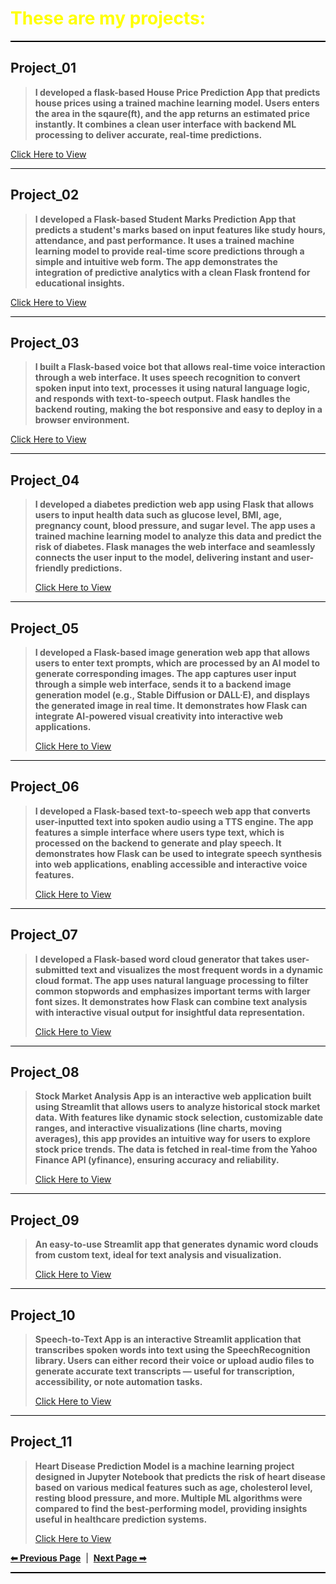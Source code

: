 <h1 style="color:yellow; font-size:2em;"><i class="fas fa-project-diagram"></i> These are my projects:</h1>
<div style="height:2px; background-color:#000; margin:8px 0;"></div>

## **Project_01**
> **I developed a flask-based House Price Prediction App that predicts house prices using a trained machine learning model. Users enters the area in the sqaure(ft), and the app returns an estimated price instantly. It combines a clean user interface with backend ML processing to deliver accurate, real-time predictions.**
>
[Click Here to View](./projects/project_01.md)

<div style="height:1px; background-color:#000; margin:8px 0;"></div>

## **Project_02**
> **I developed a Flask-based Student Marks Prediction App that predicts a student's marks based on input features like study hours, attendance, and past performance. It uses a trained machine learning model to provide real-time score predictions through a simple and intuitive web form. The app demonstrates the integration of predictive analytics with a clean Flask frontend for educational insights.**
>   
[Click Here to View](./projects/project_02.md)

<div style="height:1px; background-color:#000; margin:8px 0;"></div>

## **Project_03**
> **I built a Flask-based voice bot that allows real-time voice interaction through a web interface. It uses speech recognition to convert spoken input into text, processes it using natural language logic, and responds with text-to-speech output. Flask handles the backend routing, making the bot responsive and easy to deploy in a browser environment.**
>   
[Click Here to View](./projects/project_03.md)

<div style="height:1px; background-color:#000; margin:8px 0;"></div>

## **Project_04**
> **I developed a diabetes prediction web app using Flask that allows users to input health data such as glucose level, BMI, age, pregnancy count, blood pressure, and sugar level. The app uses a trained machine learning model to analyze this data and predict the risk of diabetes. Flask manages the web interface and seamlessly connects the user input to the model, delivering instant and user-friendly predictions.**
> 
> [Click Here to View](./projects/project_04.md)

<div style="height:1px; background-color:#000; margin:8px 0;"></div>

## **Project_05**
> **I developed a Flask-based image generation web app that allows users to enter text prompts, which are processed by an AI model to generate corresponding images. The app captures user input through a simple web interface, sends it to a backend image generation model (e.g., Stable Diffusion or DALL·E), and displays the generated image in real time. It demonstrates how Flask can integrate AI-powered visual creativity into interactive web applications.**
>
> [Click Here to View](./projects/project_05.md)

<div style="height:1px; background-color:#000; margin:8px 0;"></div>

## **Project_06**
> **I developed a Flask-based text-to-speech web app that converts user-inputted text into spoken audio using a TTS engine. The app features a simple interface where users type text, which is processed on the backend to generate and play speech. It demonstrates how Flask can be used to integrate speech synthesis into web applications, enabling accessible and interactive voice features.**
>   
> [Click Here to View](./projects/project_06.md)

<div style="height:1px; background-color:#000; margin:8px 0;"></div>

## **Project_07**
> **I developed a Flask-based word cloud generator that takes user-submitted text and visualizes the most frequent words in a dynamic cloud format. The app uses natural language processing to filter common stopwords and emphasizes important terms with larger font sizes. It demonstrates how Flask can combine text analysis with interactive visual output for insightful data representation.**
>   
> [Click Here to View](./projects/project_07.md)

<div style="height:1px; background-color:#000; margin:8px 0;"></div>

## **Project_08**
> **Stock Market Analysis App is an interactive web application built using Streamlit that allows users to analyze historical stock market data. With features like dynamic stock selection, customizable date ranges, and interactive visualizations (line charts, moving averages), this app provides an intuitive way for users to explore stock price trends. The data is fetched in real-time from the Yahoo Finance API (yfinance), ensuring accuracy and reliability.**
>   
> [Click Here to View](./projects/project_08.md)

<div style="height:1px; background-color:#000; margin:8px 0;"></div>

## **Project_09**
> **An easy-to-use Streamlit app that generates dynamic word clouds from custom text, ideal for text analysis and visualization.**
>   
> [Click Here to View](./projects/project_09.md)

<div style="height:1px; background-color:#000; margin:8px 0;"></div>

## **Project_10**
> **Speech-to-Text App is an interactive Streamlit application that transcribes spoken words into text using the SpeechRecognition library. Users can either record their voice or upload audio files to generate accurate text transcripts — useful for transcription, accessibility, or note automation tasks.**
>   
> [Click Here to View](./projects/project_10.md)

<div style="height:1px; background-color:#000; margin:8px 0;"></div>

## **Project_11**
> **Heart Disease Prediction Model is a machine learning project designed in Jupyter Notebook that predicts the risk of heart disease based on various medical features such as age, cholesterol level, resting blood pressure, and more. Multiple ML algorithms were compared to find the best-performing model, providing insights useful in healthcare prediction systems.**
>   
> [Click Here to View](./projects/project_11.md)

[**⬅ Previous Page**](index.md) &nbsp;|&nbsp; [**Next Page ➡**](blogs.md)
<div style="height:2px; background-color:#000; margin:8px 0;"></div>
